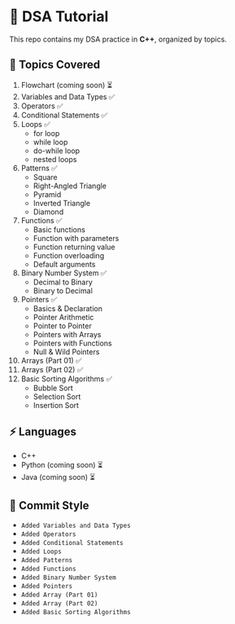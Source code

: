 # 🚀 DSA Tutorial

This repo contains my DSA practice in **C++**, organized by topics.

## 📂 Topics Covered
1. Flowchart (coming soon) ⏳
2. Variables and Data Types ✅  
3. Operators ✅
4. Conditional Statements ✅ 
5. Loops ✅  
   - for loop  
   - while loop  
   - do-while loop  
   - nested loops
6. Patterns ✅  
   - Square  
   - Right-Angled Triangle  
   - Pyramid  
   - Inverted Triangle  
   - Diamond
7. Functions ✅  
   - Basic functions  
   - Function with parameters  
   - Function returning value  
   - Function overloading  
   - Default arguments
8. Binary Number System ✅  
   - Decimal to Binary  
   - Binary to Decimal  
9. Pointers ✅  
   - Basics & Declaration  
   - Pointer Arithmetic  
   - Pointer to Pointer  
   - Pointers with Arrays  
   - Pointers with Functions  
   - Null & Wild Pointers
10. Arrays (Part 01) ✅ 
11. Arrays (Part 02) ✅
12. Basic Sorting Algorithms ✅  
    - Bubble Sort  
    - Selection Sort  
    - Insertion Sort

## ⚡ Languages
- C++   
- Python (coming soon) ⏳
- Java (coming soon) ⏳

## 📝 Commit Style
- `Added Variables and Data Types`
- `Added Operators`
- `Added Conditional Statements`
- `Added Loops`
- `Added Patterns`
- `Added Functions`
- `Added Binary Number System`
- `Added Pointers`
- `Added Array (Part 01)`
- `Added Array (Part 02)`
- `Added Basic Sorting Algorithms`